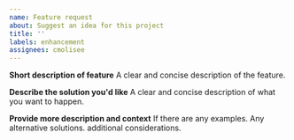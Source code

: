 ```yaml
---
name: Feature request
about: Suggest an idea for this project
title: ''
labels: enhancement
assignees: cmolisee
---
```


**Short description of feature** A clear and concise description of the feature.

**Describe the solution you'd like** A clear and concise description of what you
want to happen.

**Provide more description and context** If there are any examples. Any
alternative solutions. additional considerations.
